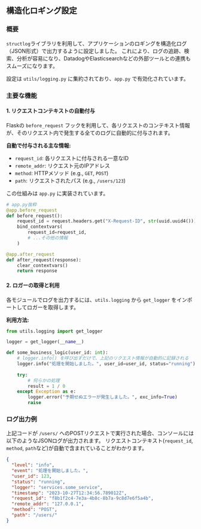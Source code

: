 ## 構造化ロギング設定

### 概要

`structlog`ライブラリを利用して、アプリケーションのロギングを構造化ログ（JSON形式）で出力するように設定しました。
これにより、ログの追跡、検索、分析が容易になり、DatadogやElasticsearchなどの外部ツールとの連携もスムーズになります。

設定は `utils/logging.py` に集約されており、`app.py` で有効化されています。

### 主要な機能

#### 1. リクエストコンテキストの自動付与

Flaskの `before_request` フックを利用して、各リクエストのコンテキスト情報が、そのリクエスト内で発生する全てのログに自動的に付与されます。

**自動で付与される主な情報:**
*   `request_id`: 各リクエストに付与される一意なID
*   `remote_addr`: リクエスト元のIPアドレス
*   `method`: HTTPメソッド (e.g., `GET`, `POST`)
*   `path`: リクエストされたパス (e.g., `/users/123`)

この仕組みは `app.py` に実装されています。

```python
# app.py抜粋
@app.before_request
def before_request():
    request_id = request.headers.get("X-Request-ID", str(uuid.uuid4()))
    bind_contextvars(
        request_id=request_id,
        # ...その他の情報
    )

@app.after_request
def after_request(response):
    clear_contextvars()
    return response
```

#### 2. ロガーの取得と利用

各モジュールでログを出力するには、`utils.logging` から `get_logger` をインポートしてロガーを取得します。

**利用方法:**

```python
from utils.logging import get_logger

logger = get_logger(__name__)

def some_business_logic(user_id: int):
    # logger.info() を呼び出すだけで、上記のリクエスト情報が自動的に記録される
    logger.info("処理を開始しました。", user_id=user_id, status="running")
    
    try:
        # 何らかの処理
        result = 1 / 0
    except Exception as e:
        logger.error("予期せぬエラーが発生しました。", exc_info=True)
        raise
```

### ログ出力例

上記コードが `/users/` へのPOSTリクエストで実行された場合、コンソールには以下のようなJSONログが出力されます。
リクエストコンテキスト(`request_id`, `method`, `path`など)が自動で含まれていることがわかります。

```json
{
  "level": "info",
  "event": "処理を開始しました。",
  "user_id": 123,
  "status": "running",
  "logger": "services.some_service",
  "timestamp": "2023-10-27T12:34:56.789012Z",
  "request_id": "f8b1f2c4-7e3a-4b8c-8b7a-9c8d7e6f5a4b",
  "remote_addr": "127.0.0.1",
  "method": "POST",
  "path": "/users/"
}
```